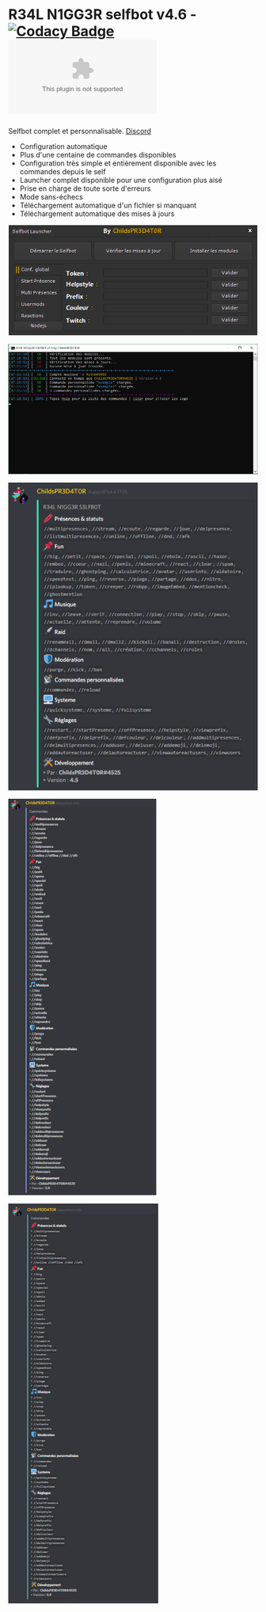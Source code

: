 # R34L N1GG3R selfbot v4.6 - [![Codacy Badge](https://api.codacy.com/project/badge/Grade/8780285f638a49fe9adba64a32c88b6b)](https://www.codacy.com/app/aqwa/Discord-selfbot-v3.4?utm_source=github.com&amp;utm_medium=referral&amp;utm_content=aqwa/Discord-selfbot-v3.4&amp;utm_campaign=Badge_Grade) [![ez](https://github.com/aqwa/Discord-selfbot-v4.6/archive/master.zip)](https://img.shields.io/badge/T%C3%A9l%C3%A9charger-Self-brightgreen.svg)

Selfbot complet et personnalisable. [Discord](https://discord.gg/hmW95bK)
*   Configuration automatique
*   Plus d'une centaine de commandes disponibles
*   Configuration très simple et entièrement disponible avec les commandes depuis le self
*   Launcher complet disponible pour une configuration plus aisé
*   Prise en charge de toute sorte d'erreurs
*   Mode sans-échecs
*   Téléchargement automatique d'un fichier si manquant
*   Téléchargement automatique des mises à jours

![LauncherImage.png](https://github.com/aqwa/-/blob/master/LauncherImage.png)

![Console-image.png](https://github.com/aqwa/-/blob/master/console_image.png)

![Help-image.png](https://github.com/aqwa/-/blob/master/commandes_image.png)

![Help-image3.png](https://github.com/aqwa/-/blob/master/commandes-3.png)

![Help-image5.png](https://github.com/aqwa/-/blob/master/commandes-5.png)
